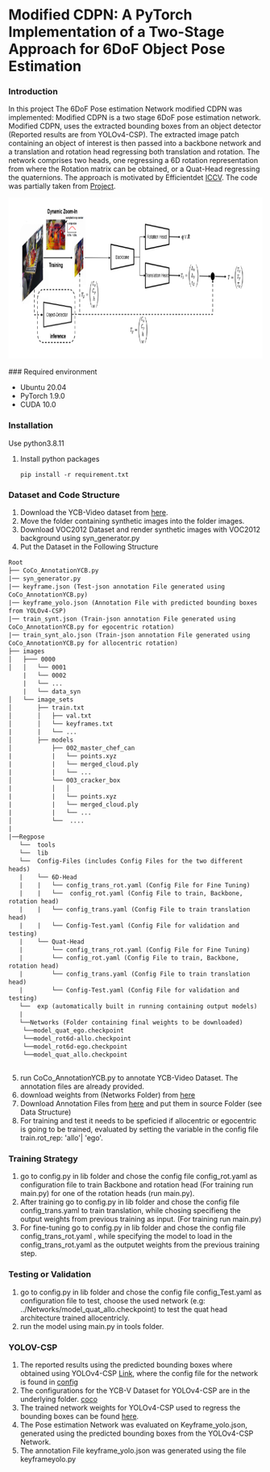 # Modified CDPN: A PyTorch Implementation of a Two-Stage Approach for 6DoF Object Pose Estimation

### Introduction

In this project The 6DoF Pose estimation Network modified CDPN was implemented: 
Modified CDPN  is a two stage 6DoF pose estimation network. 
Modified CDPN, uses the extracted bounding boxes from an object detector (Reported results are from YOLOv4-CSP). The extracted image patch containing an object of interest is then passed into a backbone network and a translation and rotation head regressing both translation and rotation. The network comprises two heads, one regressing a 6D rotation representation from where the Rotation matrix can be obtained, or a Quat-Head regressing the quaternions.  The approach is motivated by Efficientdet [ICCV](https://openaccess.thecvf.com/content_ICCV_2019/papers/Li_CDPN_Coordinates-Based_Disentangled_Pose_Network_for_Real-Time_RGB-Based_6-DoF_Object_ICCV_2019_paper.pdf). The code was partially taken from [Project](https://github.com/LZGMatrix/CDPN_ICCV2019_ZhigangLi).

<p align="center"><img src="./Pictures/arch.png" width="640" height="320"/></p>
### Required environment

- Ubuntu 20.04
- PyTorch 1.9.0
- CUDA 10.0 

### Installation

Use python3.8.11
1. Install python packages
   ```Shell
   pip install -r requirement.txt
   ```
### Dataset and Code Structure
1. Download the YCB-Video dataset from [here](https://rse-lab.cs.washington.edu/projects/posecnn/).
2. Move the folder containing synthetic images into the folder images. 
3. Download VOC2012 Dataset and render synthetic images with VOC2012 background using syn_generator.py 
4. Put the Dataset in the Following Structure 

```
Root
├── CoCo_AnnotationYCB.py
|── syn_generator.py
|── keyframe.json (Test-json annotation File generated using CoCo_AnnotationYCB.py)
|── keyframe_yolo.json (Annotation File with predicted bounding boxes from YOLOv4-CSP)
|── train_synt.json (Train-json annotation File generated using CoCo_AnnotationYCB.py for egocentric rotation)
|── train_synt_alo.json (Train-json annotation File generated using CoCo_AnnotationYCB.py for allocentric rotation)
├── images 
│   ├─── 0000
│   │   └── 0001
    |   └── 0002
    |   └── ...
    |   └── data_syn
│   └── image_sets
│       ├── train.txt
│       │   ├── val.txt
│       │   └── keyframes.txt
|       |   └── ...
│       ├── models
│           ├── 002_master_chef_can
|           |   └── points.xyz
|           |   └── merged_cloud.ply
|           |   └── ...
│           └── 003_cracker_box
|           │   │
|           |   └── points.xyz
|           |   └── merged_cloud.ply
|           |   └── ...
│           └──  ....
|
|──Regpose 
   └──  tools
   └──  lib
   └──  Config-Files (includes Config Files for the two different heads)
   | 	└── 6D-Head 
   |    |	└── config_trans_rot.yaml (Config File for Fine Tuning)
   |    |	└──  config_rot.yaml (Config File to train, Backbone, rotation head)
   |    |	└── config_trans.yaml (Config File to train translation head)
   |    |	└── Config-Test.yaml (Config File for validation and testing)
   |	└── Quat-Head
   |     	└── config_trans_rot.yaml (Config File for Fine Tuning) 
   |     	└── config_rot.yaml (Config File to train, Backbone, rotation head)
   |     	└── config_trans.yaml (Config File to train translation head)
   |     	└── Config-Test.yaml (Config File for validation and testing)
   └──  exp (automatically built in running containing output models) 
   |
   └──Networks (Folder containing final weights to be downloaded)
    └──model_quat_ego.checkpoint
    └──model_rot6d-allo.checkpoint
    └──model_rot6d-ego.checkpoint
    └──model_quat_allo.checkpoint
    
```
5. run CoCo_AnnotationYCB.py to annotate YCB-Video Dataset. The annotation files are already provided.
6. download weights from (Networks Folder) from [here](https://drive.google.com/drive/folders/1hyw3M-jILGXPgsCfKftol9iQ869J8BQr?usp=sharing)
7. Download Annotation Files from [here](https://drive.google.com/drive/folders/1WPKNm6WLz1aRo3vrubFaNRzNGZf6KuNC?usp=sharing) and put them in source Folder (see Data Structure)
8. For training and test it needs to be speficied if allocentric or egocentric is going to be trained, evaluated by setting the variable in the config file train.rot_rep: 'allo'| 'ego'.

### Training Strategy

1. go to config.py in lib folder and chose the config file config_rot.yaml as configuration file to train  Backbone and rotation head (For training run main.py) for one of the rotation heads (run main.py). 
2. After training go to config.py in lib folder and chose the config file config_trans.yaml  to train translation, while chosing specifieng the output weights from previous training as input. (For training run main.py)
3. For fine-tuning go to config.py in lib folder and chose the config file config_trans_rot.yaml , while specifying the model to load in the config_trans_rot.yaml  as the outputet weights from the previous training step. 

### Testing or Validation 

1. go to config.py in lib folder and chose the config file config_Test.yaml as configuration file to test, choose the used network (e.g: ../Networks/model_quat_allo.checkpoint) to test the quat head architecture trained allocentricly.
2. run the model using main.py in tools folder.
### YOLOV-CSP
1. The reported results using the predicted bounding boxes where obtained using YOLOv4-CSP [Link](https://github.com/WongKinYiu/ScaledYOLOv4/tree/aea215d495056132f91391f8e618682bef376338), where the config file for the network is found in [config](https://drive.google.com/drive/folders/1AN0I2MT63hLVvsYjbUEDW8FJQ08eQz4w?usp=sharing)
2. The configurations for the YCB-V Dataset for YOLOv4-CSP are in the underlying folder. [coco](https://drive.google.com/drive/folders/1OZ3YoTNjos8afKma8CiSXmbKZP5RN6Kb?usp=sharing)
3. The trained network weights for YOLOv4-CSP used to regress the bounding boxes can be found [here](https://drive.google.com/file/d/1Clbzh-aa8CIOz91ctQFJe-e8B5dFU3nG/view?usp=sharing).
4. The Pose estimation Network was evaluated on Keyframe_yolo.json, generated using the predicted bounding boxes from the YOLOv4-CSP Network. 
5. The annotation File keyframe_yolo.json was generated using the file keyframeyolo.py
